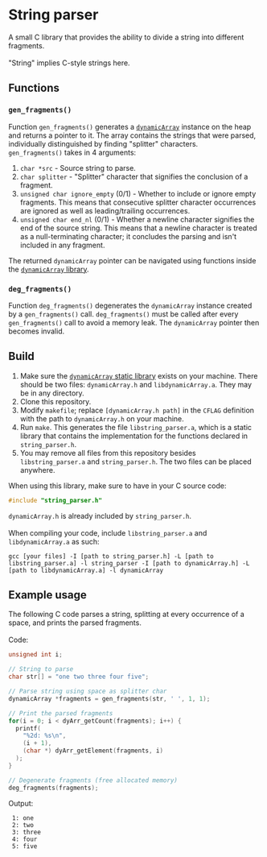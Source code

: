 # String parser

A small C library that provides the ability to divide a string into different
fragments.<br/><br/>
"String" implies C-style strings here.

## Functions

### `gen_fragments()`
Function `gen_fragments()` generates a
[`dynamicArray`](https://www.github.com/shinhugh)
instance on the heap and returns a pointer to it. The array contains the
strings that were parsed, individually distinguished by finding "splitter"
characters.<br/>
`gen_fragments()` takes in 4 arguments:
1. `char *src` - Source string to parse.
2. `char splitter` - "Splitter" character that signifies the conclusion of a
fragment.
3. `unsigned char ignore_empty` (0/1) - Whether to include or ignore empty
fragments. This means that consecutive splitter character occurrences are
ignored as well as leading/trailing occurrences.
4. `unsigned char end_nl` (0/1) - Whether a newline character signifies the end
of the source string. This means that a newline character is treated as a
null-terminating character; it concludes the parsing and isn't included in any
fragment.

The returned `dynamicArray` pointer can be navigated using functions inside the
[`dynamicArray` library](https://www.github.com/shinhugh).

### `deg_fragments()`
Function `deg_fragments()` degenerates the `dynamicArray` instance created by a
`gen_fragments()` call. `deg_fragments()` must be called after every
`gen_fragments()` call to avoid a memory leak. The `dynamicArray` pointer
then becomes invalid.<br/>

## Build

1. Make sure the
[`dynamicArray` static library](https://www.github.com/shinhugh)
exists on your machine. There should be two files: `dynamicArray.h` and
`libdynamicArray.a`. They may be in any directory.
2. Clone this repository.
3. Modify `makefile`; replace `[dynamicArray.h path]` in the `CFLAG` definition
with the path to `dynamicArray.h` on your machine.
4. Run `make`. This generates the file `libstring_parser.a`, which is a static
library that contains the implementation for the functions declared in
`string_parser.h`.
5. You may remove all files from this repository besides `libstring_parser.a`
and `string_parser.h`. The two files can be placed anywhere.

When using this library, make sure to have in your C source code:
```c
#include "string_parser.h"
```
`dynamicArray.h` is already included by `string_parser.h`.<br/><br/>
When compiling your code, include `libstring_parser.a` and `libdynamicArray.a`
as such:
```shell
gcc [your files] -I [path to string_parser.h] -L [path to libstring_parser.a] -l string_parser -I [path to dynamicArray.h] -L [path to libdynamicArray.a] -l dynamicArray
```

## Example usage

The following C code parses a string, splitting at every occurrence of a space,
and prints the parsed fragments. <br/><br/>
Code:
```c
unsigned int i;

// String to parse
char str[] = "one two three four five";

// Parse string using space as splitter char
dynamicArray *fragments = gen_fragments(str, ' ', 1, 1);

// Print the parsed fragments
for(i = 0; i < dyArr_getCount(fragments); i++) {
  printf(
    "%2d: %s\n",
    (i + 1),
    (char *) dyArr_getElement(fragments, i)
  );
}

// Degenerate fragments (free allocated memory)
deg_fragments(fragments);
```
Output:
```
 1: one
 2: two
 3: three
 4: four
 5: five
```
